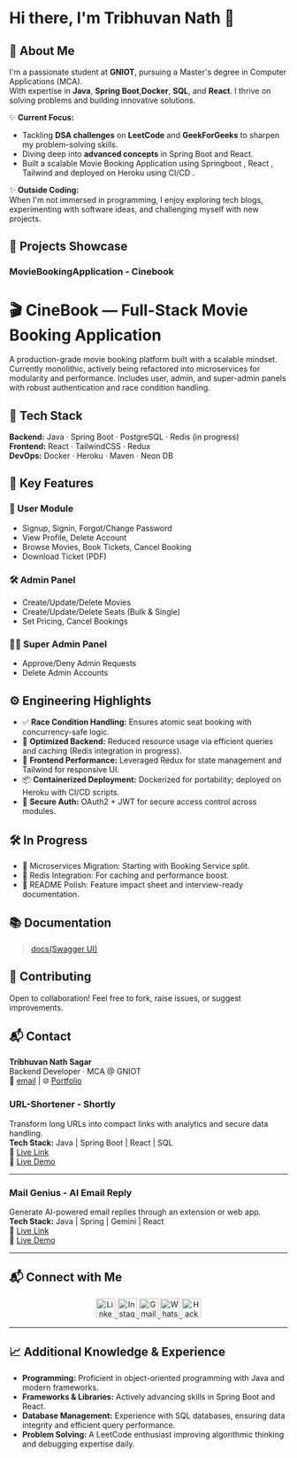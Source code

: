 # Hi there, I'm Tribhuvan Nath 👋
## 🌟 About Me

I'm a passionate student at **GNIOT**, pursuing a Master's degree in Computer Applications (MCA).  
With expertise in **Java**, **Spring Boot**,**Docker**, **SQL**, and **React**. I thrive on solving problems and building
innovative solutions.

✨ **Current Focus:**

- Tackling **DSA challenges** on **LeetCode** and **GeekForGeeks** to sharpen my problem-solving skills.
- Diving deep into **advanced concepts** in Spring Boot and React.
- Built a scalable Movie Booking Application using Springboot , React , Tailwind and deployed on Heroku using CI/CD .

✨ **Outside Coding:**  
When I'm not immersed in programming, I enjoy exploring tech blogs, experimenting with software ideas, and challenging
myself with new projects.

## 🚀 Projects Showcase

### **MovieBookingApplication - Cinebook**
# 🎬 CineBook — Full-Stack Movie Booking Application

A production-grade movie booking platform built with a scalable mindset. Currently monolithic, actively being refactored into microservices for modularity and performance. Includes user, admin, and super-admin panels with robust authentication and race condition handling.

## 🚀 Tech Stack

**Backend:** Java · Spring Boot · PostgreSQL · Redis (in progress)  
**Frontend:** React · TailwindCSS · Redux  
**DevOps:** Docker · Heroku · Maven · Neon DB

## 🧩 Key Features

### 👤 User Module
- Signup, Signin, Forgot/Change Password
- View Profile, Delete Account
- Browse Movies, Book Tickets, Cancel Booking
- Download Ticket (PDF)

### 🛠️ Admin Panel
- Create/Update/Delete Movies
- Create/Update/Delete Seats (Bulk & Single)
- Set Pricing, Cancel Bookings

### 🧑‍⚖️ Super Admin Panel
- Approve/Deny Admin Requests
- Delete Admin Accounts

## ⚙️ Engineering Highlights

- ✅ **Race Condition Handling:** Ensures atomic seat booking with concurrency-safe logic.
- 🧠 **Optimized Backend:** Reduced resource usage via efficient queries and caching (Redis integration in progress).
- 🎯 **Frontend Performance:** Leveraged Redux for state management and Tailwind for responsive UI.
- 📦 **Containerized Deployment:** Dockerized for portability; deployed on Heroku with CI/CD scripts.
- 🔐 **Secure Auth:** OAuth2 + JWT for secure access control across modules.

## 🛠️ In Progress

- 🔄 Microservices Migration: Starting with Booking Service split.
- 🧵 Redis Integration: For caching and performance boost.
- 📘 README Polish: Feature impact sheet and interview-ready documentation.

## 📚 Documentation

> [docs(Swagger UI)](https://cinebook-20a48da5d509.herokuapp.com/api/swagger-ui/index.html)

## 🤝 Contributing

Open to collaboration! Feel free to fork, raise issues, or suggest improvements.

## 📬 Contact

**Tribhuvan Nath Sagar**  
Backend Developer · MCA @ GNIOT  
📧 [email](tribhuvannath4567@gmail.com) | 🌐 [Portfolio](https://tribhuvan.tech/) 



### **URL-Shortener - Shortly**

Transform long URLs into compact links with analytics and secure data handling.  
**Tech Stack:** Java | Spring Boot | React | SQL  
🔗 [Live Link](https://shortly-col.netlify.app/home)  
🎥 [Live Demo](https://www.linkedin.com/posts/tribhuvan-nath-sagar_springboot-reactaxios-techjourney-activity-7318553540031827969-kqAT?utm_source=share&utm_medium=member_desktop&rcm=ACoAAEBnZaIBxJX4hjbaMRN-GMEkSo_eMNL3b_E)

---

### **Mail Genius - AI Email Reply**

Generate AI-powered email replies through an extension or web app.  
**Tech Stack:** Java | Spring | Gemini | React  
🔗 [Live Link](https://mail-genius-puce.vercel.app/)  
🎥 [Live Demo](https://www.linkedin.com/posts/tribhuvan-nath-sagar_ai-springboot-java-activity-7311604471854166016-1H8h?utm_source=share&utm_medium=member_desktop&rcm=ACoAAEBnZaIBxJX4hjbaMRN-GMEkSo_eMNL3b_E)

---

## 📬 Connect with Me

<div align="center">
  <a href="https://www.linkedin.com/in/tribhuvan-nath-sagar/" target="_blank">
    <img src="https://img.shields.io/static/v1?message=LinkedIn&logo=linkedin&label=&color=0077B5&logoColor=white&style=for-the-badge" height="35" alt="LinkedIn" />
  </a>
  <a href="https://www.instagram.com/reyansh_singh_rajput__/" target="_blank">
    <img src="https://img.shields.io/static/v1?message=Instagram&logo=instagram&label=&color=E4405F&logoColor=white&style=for-the-badge" height="35" alt="Instagram" />
  </a>
  <a href="mailto:tribhuvannath4567@gmail.com" target="_blank">
    <img src="https://img.shields.io/static/v1?message=Gmail&logo=gmail&label=&color=D14836&logoColor=white&style=for-the-badge" height="35" alt="Gmail" />
  </a>
  <a href="https://wa.me/9162021086" target="_blank">
    <img src="https://img.shields.io/static/v1?message=Whatsapp&logo=whatsapp&label=&color=25D366&logoColor=white&style=for-the-badge" height="35" alt="Whatsapp" />
  </a>
  <a href="https://www.hackerrank.com/profile/tribhuvannath567" target="_blank">
    <img src="https://img.shields.io/static/v1?message=HackerRank&logo=hackerrank&label=&color=2EC866&logoColor=white&style=for-the-badge" height="35" alt="HackerRank" />
  </a>
</div>

---

## 📈 Additional Knowledge & Experience

- **Programming:** Proficient in object-oriented programming with Java and modern frameworks.
- **Frameworks & Libraries:** Actively advancing skills in Spring Boot and React.
- **Database Management:** Experience with SQL databases, ensuring data integrity and efficient query performance.
- **Problem Solving:** A LeetCode enthusiast improving algorithmic thinking and debugging expertise daily.  
